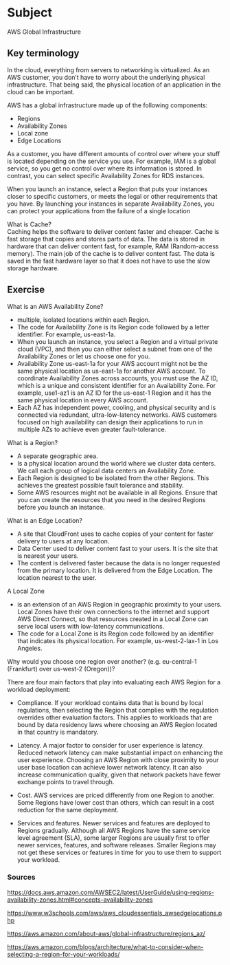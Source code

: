 # Subject
AWS Global Infrastructure  

## Key terminology
In the cloud, everything from servers to networking is virtualized. As an AWS customer, you don’t have to worry about the underlying physical infrastructure. That being said, the physical location of an application in the cloud can be important.  

AWS has a global infrastructure made up of the following components:  

- Regions  
- Availability Zones  
- Local zone 
- Edge Locations  

As a customer, you have different amounts of control over where your stuff is located depending on the service you use.
For example, IAM is a global service, so you get no control over where its information is stored. In contrast, you can select specific Availability Zones for RDS instances.  

When you launch an instance, select a Region that puts your instances closer to specific customers, or meets the legal or other requirements that you have. By launching your instances in separate Availability Zones, you can protect your applications from the failure of a single location  

What is Cache?  
Caching helps the software to deliver content faster and cheaper. Cache is fast storage that copies and stores parts of data. The data is stored in hardware that can deliver content fast, for example, RAM (Random-access memory). The main job of the cache is to deliver content fast. The data is saved in the fast hardware layer so that it does not have to use the slow storage hardware.


## Exercise  
What is an AWS Availability Zone? 
- multiple, isolated locations within each Region.  
- The code for Availability Zone is its Region code followed by a letter identifier. For example, us-east-1a.  
- When you launch an instance, you select a Region and a virtual private cloud (VPC), and then you can either select a subnet from one of the Availability Zones or let us choose one for you.  
- Availability Zone us-east-1a for your AWS account might not be the same physical location as us-east-1a for another AWS account. To coordinate Availability Zones across accounts, you must use the AZ ID, which is a unique and consistent identifier for an Availability Zone. For example, use1-az1 is an AZ ID for the us-east-1 Region and it has the same physical location in every AWS account.  
- Each AZ has independent power, cooling, and physical security and is connected via redundant, ultra-low-latency networks. AWS customers focused on high availability can design their applications to run in multiple AZs to achieve even greater fault-tolerance. 


What is a Region?  
- A separate geographic area.  
- Is a physical location around the world where we cluster data centers. We call each group of logical data centers an Availability Zone.
- Each Region is designed to be isolated from the other Regions. This achieves the greatest possible fault tolerance and stability.
- Some AWS resources might not be available in all Regions. Ensure that you can create the resources that you need in the desired Regions before you launch an instance.

What is an Edge Location?  
- A site that CloudFront uses to cache copies of your content for faster delivery to users at any location.  
- Data Center used to deliver content fast to your users. It is the site that is nearest your users.  
- The content is delivered faster because the data is no longer requested from the primary location. It is delivered from the Edge Location. The location nearest to the user.  

A Local Zone  
- is an extension of an AWS Region in geographic proximity to your users. Local Zones have their own connections to the internet and support AWS Direct Connect, so that resources created in a Local Zone can serve local users with low-latency communications.  
- The code for a Local Zone is its Region code followed by an identifier that indicates its physical location. For example, us-west-2-lax-1 in Los Angeles.

Why would you choose one region over another? (e.g. eu-central-1 (Frankfurt) over us-west-2 (Oregon))?  

There are four main factors that play into evaluating each AWS Region for a workload deployment:  
- Compliance. If your workload contains data that is bound by local regulations, then selecting the Region that complies with the regulation overrides other evaluation factors. This applies to workloads that are bound by data residency laws where choosing an AWS Region located in that country is mandatory.  

- Latency. A major factor to consider for user experience is latency. Reduced network latency can make substantial impact on enhancing the user experience. Choosing an AWS Region with close proximity to your user base location can achieve lower network latency. It can also increase communication quality, given that network packets have fewer exchange points to travel through.  

- Cost. AWS services are priced differently from one Region to another. Some Regions have lower cost than others, which can result in a cost reduction for the same deployment.  

- Services and features. Newer services and features are deployed to Regions gradually. Although all AWS Regions have the same service level agreement (SLA), some larger Regions are usually first to offer newer services, features, and software releases. Smaller Regions may not get these services or features in time for you to use them to support your workload.


### Sources
https://docs.aws.amazon.com/AWSEC2/latest/UserGuide/using-regions-availability-zones.html#concepts-availability-zones  

https://www.w3schools.com/aws/aws_cloudessentials_awsedgelocations.php  

https://aws.amazon.com/about-aws/global-infrastructure/regions_az/  

https://aws.amazon.com/blogs/architecture/what-to-consider-when-selecting-a-region-for-your-workloads/

